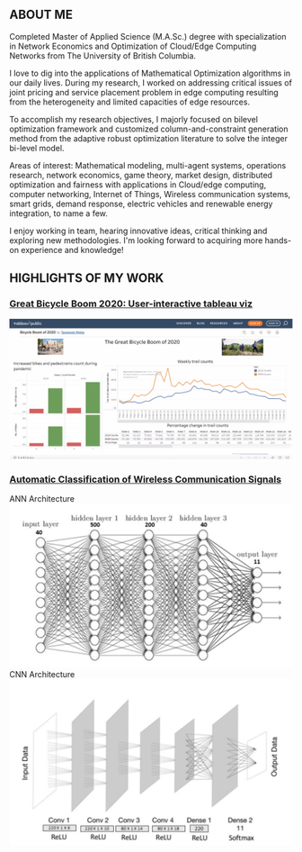 ## ABOUT ME
Completed Master of Applied Science (M.A.Sc.) degree with specialization in Network Economics and Optimization of Cloud/Edge Computing Networks from The University of British Columbia.

I love to dig into the applications of Mathematical Optimization algorithms in our daily lives. During my research, I worked on addressing critical issues of joint pricing and service placement problem in edge computing resulting from the heterogeneity and limited capacities of edge resources. 

To accomplish my research objectives,  I majorly focused on bilevel optimization framework and customized column-and-constraint generation method from the adaptive robust optimization literature to solve the integer bi-level model. 

Areas of interest: 
Mathematical modeling, multi-agent systems, operations research, network economics, game theory, market design, distributed optimization and fairness with applications in Cloud/edge computing, computer networking, Internet of Things, Wireless communication systems, smart grids, demand response, electric vehicles and renewable energy integration, to name a few.

I enjoy working in team, hearing innovative ideas, critical thinking and exploring new methodologies.  I'm looking forward to acquiring more hands-on experience and knowledge!

## HIGHLIGHTS OF MY WORK
### [Great Bicycle Boom 2020: User-interactive tableau viz](https://public.tableau.com/app/profile/tarannum.nisha/viz/BicycleBoomof2020_16437016619430/2020BicycleBoom)
![alt text](https://github.com/tnisha67/tnisha67/blob/main/GBB2020.png)


### [Automatic Classification of Wireless Communication Signals](https://github.com/tnisha67/Automatic-modulation-classification)
ANN Architecture
![alt text](https://github.com/tnisha67/Automatic-modulation-classification/blob/main/ANN%20Architecture.JPG)
CNN Architecture
![alt text](https://github.com/tnisha67/Automatic-modulation-classification/blob/main/CNN%20Architecture.JPG)
